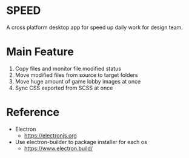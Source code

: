 # SPEED

A cross platform desktop app for speed up daily work for design team.

# Main Feature

1. Copy files and monitor file modified status
2. Move modified files from source to target folders
3. Move huge amount of game lobby images at once 
4. Sync CSS exported from SCSS at once 

# Reference 

- Electron
    - https://electronjs.org
- Use electron-builder to package installer for each os 
    - https://www.electron.build/